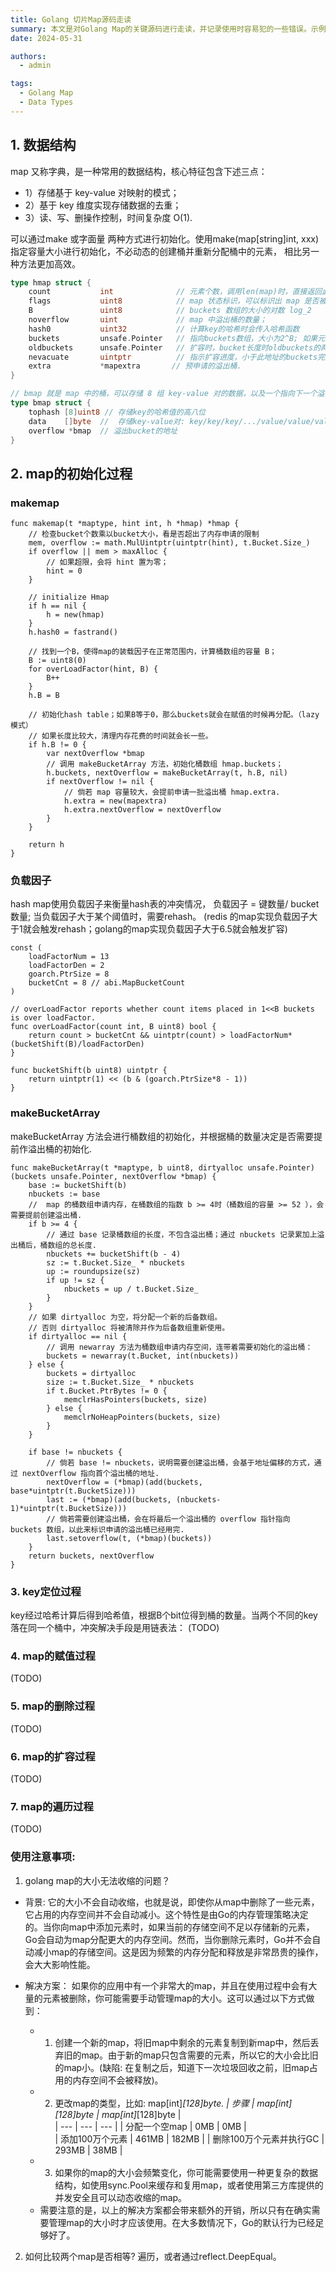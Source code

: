 ```yaml
---
title: Golang 切片Map源码走读
summary: 本文是对Golang Map的关键源码进行走读，并记录使用时容易犯的一些错误。示例可能来源于网络、各类书籍，对应的Golang版本是1.21.9，仅供个人学习使用。
date: 2024-05-31

authors:
  - admin

tags:
  - Golang Map
  - Data Types
---
```



## 1. 数据结构

map 又称字典，是一种常用的数据结构，核心特征包含下述三点： 
- 1）存储基于 key-value 对映射的模式； 
- 2）基于 key 维度实现存储数据的去重； 
- 3）读、写、删操作控制，时间复杂度 O(1).

可以通过make 或字面量 两种方式进行初始化。使用make(map[string]int, xxx) 指定容量大小进行初始化，不必动态的创建桶并重新分配桶中的元素，
相比另一种方法更加高效。

```go
type hmap struct {
    count           int              // 元素个数，调用len(map)时，直接返回此值
    flags           uint8            // map 状态标识，可以标识出 map 是否被 goroutine 并发读写；
    B               uint8            // buckets 数组的大小的对数 log_2
    noverflow       uint             // map 中溢出桶的数量；
    hash0           uint32           // 计算key的哈希时会传入哈希函数
    buckets         unsafe.Pointer   // 指向buckets数组，大小为2^B; 如果元素个数为0， 就为nil
    oldbuckets      unsafe.Pointer   // 扩容时，bucket长度时oldbuckets的两倍
    nevacuate       uintptr          // 指示扩容进度，小于此地址的buckets完成迁移
    extra           *mapextra       // 预申请的溢出桶.
}

// bmap 就是 map 中的桶，可以存储 8 组 key-value 对的数据，以及一个指向下一个溢出桶的指针；
type bmap struct {
	tophash [8]uint8 // 存储key的哈希值的高八位
	data    []byte  //  存储key-value对: key/key/key/.../value/value/value/...
	overflow *bmap  // 溢出bucket的地址
}
```

## 2. map的初始化过程


### makemap
```golang
func makemap(t *maptype, hint int, h *hmap) *hmap {
	// 检查bucket个数乘以bucket大小，看是否超出了内存申请的限制
	mem, overflow := math.MulUintptr(uintptr(hint), t.Bucket.Size_)
	if overflow || mem > maxAlloc {
		// 如果超限，会将 hint 置为零；
		hint = 0
	}

	// initialize Hmap
	if h == nil {
		h = new(hmap)
	}
	h.hash0 = fastrand()

	// 找到一个B，使得map的装载因子在正常范围内，计算桶数组的容量 B；
	B := uint8(0)
	for overLoadFactor(hint, B) {
		B++
	}
	h.B = B

    // 初始化hash table；如果B等于0，那么buckets就会在赋值的时候再分配。（lazy模式）
	// 如果长度比较大，清理内存花费的时间就会长一些。
	if h.B != 0 {
		var nextOverflow *bmap
		// 调用 makeBucketArray 方法，初始化桶数组 hmap.buckets；
		h.buckets, nextOverflow = makeBucketArray(t, h.B, nil)
		if nextOverflow != nil {
			// 倘若 map 容量较大，会提前申请一批溢出桶 hmap.extra.
			h.extra = new(mapextra)
			h.extra.nextOverflow = nextOverflow
		}
	}

	return h
}
```


### 负载因子
hash map使用负载因子来衡量hash表的冲突情况， 负载因子 =  键数量/ bucket数量; 当负载因子大于某个阈值时，需要rehash。
(redis 的map实现负载因子大于1就会触发rehash；golang的map实现负载因子大于6.5就会触发扩容)

```golang
const (
    loadFactorNum = 13
    loadFactorDen = 2
    goarch.PtrSize = 8
    bucketCnt = 8 // abi.MapBucketCount
)

// overLoadFactor reports whether count items placed in 1<<B buckets is over loadFactor.
func overLoadFactor(count int, B uint8) bool {
    return count > bucketCnt && uintptr(count) > loadFactorNum*(bucketShift(B)/loadFactorDen)
}

func bucketShift(b uint8) uintptr {
    return uintptr(1) << (b & (goarch.PtrSize*8 - 1))
}

```

### makeBucketArray
makeBucketArray 方法会进行桶数组的初始化，并根据桶的数量决定是否需要提前作溢出桶的初始化.

```golang
func makeBucketArray(t *maptype, b uint8, dirtyalloc unsafe.Pointer) (buckets unsafe.Pointer, nextOverflow *bmap) {
	base := bucketShift(b)
	nbuckets := base
	//  map 的桶数组申请内存，在桶数组的指数 b >= 4时（桶数组的容量 >= 52 ），会需要提前创建溢出桶.
	if b >= 4 {
		// 通过 base 记录桶数组的长度，不包含溢出桶；通过 nbuckets 记录累加上溢出桶后，桶数组的总长度.
		nbuckets += bucketShift(b - 4)
		sz := t.Bucket.Size_ * nbuckets
		up := roundupsize(sz)
		if up != sz {
			nbuckets = up / t.Bucket.Size_
		}
	}
    // 如果 dirtyalloc 为空，将分配一个新的后备数组。
	// 否则 dirtyalloc 将被清除并作为后备数组重新使用。
	if dirtyalloc == nil {
		// 调用 newarray 方法为桶数组申请内存空间，连带着需要初始化的溢出桶：
		buckets = newarray(t.Bucket, int(nbuckets))
	} else {
		buckets = dirtyalloc
		size := t.Bucket.Size_ * nbuckets
		if t.Bucket.PtrBytes != 0 {
			memclrHasPointers(buckets, size)
		} else {
			memclrNoHeapPointers(buckets, size)
		}
	}

	if base != nbuckets {
		// 倘若 base != nbuckets，说明需要创建溢出桶，会基于地址偏移的方式，通过 nextOverflow 指向首个溢出桶的地址.
		nextOverflow = (*bmap)(add(buckets, base*uintptr(t.BucketSize)))
		last := (*bmap)(add(buckets, (nbuckets-1)*uintptr(t.BucketSize)))
		// 倘若需要创建溢出桶，会在将最后一个溢出桶的 overflow 指针指向 buckets 数组，以此来标识申请的溢出桶已经用完.
		last.setoverflow(t, (*bmap)(buckets))
	}
	return buckets, nextOverflow
}
```



### 3. key定位过程
key经过哈希计算后得到哈希值，根据B个bit位得到桶的数量。当两个不同的key落在同一个桶中，冲突解决手段是用链表法：
(TODO)


### 4. map的赋值过程
(TODO)


### 5. map的删除过程
(TODO)

### 6. map的扩容过程
(TODO)

### 7. map的遍历过程
(TODO)


### 使用注意事项:
1. golang map的大小无法收缩的问题？
- 背景: 它的大小不会自动收缩，也就是说，即使你从map中删除了一些元素，它占用的内存空间并不会自动减小。这个特性是由Go的内存管理策略决定的。当你向map中添加元素时，如果当前的存储空间不足以存储新的元素， 
Go会自动为map分配更大的内存空间。然而，当你删除元素时，Go并不会自动减小map的存储空间。这是因为频繁的内存分配和释放是非常昂贵的操作，会大大影响性能。

- 解决方案：
如果你的应用中有一个非常大的map，并且在使用过程中会有大量的元素被删除，你可能需要手动管理map的大小。这可以通过以下方式做到：
  - 1. 创建一个新的map，将旧map中剩余的元素复制到新map中，然后丢弃旧的map。由于新的map只包含需要的元素，所以它的大小会比旧的map小。(缺陷: 在复制之后，知道下一次垃圾回收之前，旧map占用的内存空间不会被释放)。
  - 2. 更改map的类型，比如: map[int]*[128]byte.
   | 步骤 | map[int][128]byte | map[int]*[128]byte |  
   | --- | --- | --- |
   | 分配一个空map | 0MB | 0MB |  
   | 添加100万个元素 | 461MB | 182MB |
   | 删除100万个元素并执行GC | 293MB | 38MB |
  - 3. 如果你的map的大小会频繁变化，你可能需要使用一种更复杂的数据结构，如使用sync.Pool来缓存和复用map，或者使用第三方库提供的并发安全且可以动态收缩的map。
  - 需要注意的是，以上的解决方案都会带来额外的开销，所以只有在确实需要管理map的大小时才应该使用。在大多数情况下，Go的默认行为已经足够好了。

2. 如何比较两个map是否相等? 遍历，或者通过reflect.DeepEqual。
